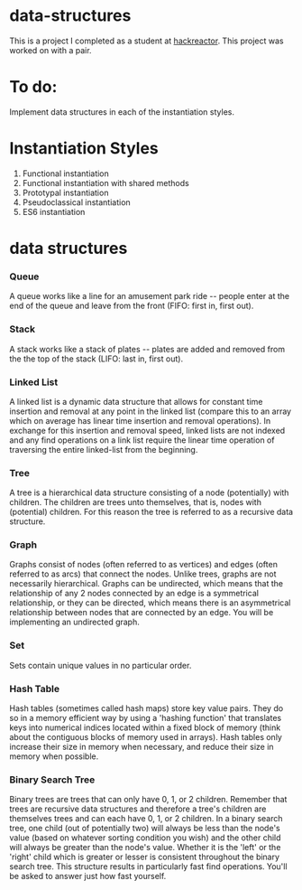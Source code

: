 # data-structures
This is a project I completed as a student at [hackreactor](http://hackreactor.com). This project was worked on with a pair.



# To do: 
Implement data structures in each of the instantiation styles. 

# Instantiation Styles
1. Functional instantiation</br>
2. Functional instantiation with shared methods</br>
3. Prototypal instantiation</br>
4. Pseudoclassical instantiation</br>
5. ES6 instantiation</br>


# data structures
### Queue
A queue works like a line for an amusement park ride -- people enter at the end of the queue and leave from the front (FIFO: first in, first out).
### Stack
A stack works like a stack of plates -- plates are added and removed from the the top of the stack (LIFO: last in, first out).
### Linked List
A linked list is a dynamic data structure that allows for constant time insertion and removal at any point in the linked list (compare this to an array which on average has linear time insertion and removal operations). In exchange for this insertion and removal speed, linked lists are not indexed and any find operations on a link list require the linear time operation of traversing the entire linked-list from the beginning.
### Tree
A tree is a hierarchical data structure consisting of a node (potentially) with children. The children are trees unto themselves, that is, nodes with (potential) children. For this reason the tree is referred to as a recursive data structure.
### Graph
Graphs consist of nodes (often referred to as vertices) and edges (often referred to as arcs) that connect the nodes. Unlike trees, graphs are not necessarily hierarchical. Graphs can be undirected, which means that the relationship of any 2 nodes connected by an edge is a symmetrical relationship, or they can be directed, which means there is an asymmetrical relationship between nodes that are connected by an edge. You will be implementing an undirected graph.
### Set
Sets contain unique values in no particular order.
### Hash Table
Hash tables (sometimes called hash maps) store key value pairs. They do so in a memory efficient way by using a 'hashing function' that translates keys into numerical indices located within a fixed block of memory (think about the contiguous blocks of memory used in arrays). Hash tables only increase their size in memory when necessary, and reduce their size in memory when possible.
### Binary Search Tree
Binary trees are trees that can only have 0, 1, or 2 children. Remember that trees are recursive data structures and therefore a tree's children are themselves trees and can each have 0, 1, or 2 children. In a binary search tree, one child (out of potentially two) will always be less than the node's value (based on whatever sorting condition you wish) and the other child will always be greater than the node's value. Whether it is the 'left' or the 'right' child which is greater or lesser is consistent throughout the binary search tree. This structure results in particularly fast find operations. You'll be asked to answer just how fast yourself.
